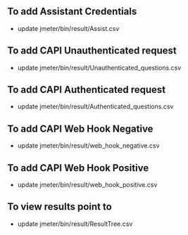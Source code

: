 ## To add Assistant Credentials

- update jmeter/bin/result/Assist.csv

## To add CAPI Unauthenticated request

- update jmeter/bin/result/Unauthenticated_questions.csv

## To add CAPI Authenticated request

- update jmeter/bin/result/Authenticated_questions.csv

## To add CAPI Web Hook Negative

- update jmeter/bin/result/web_hook_negative.csv

## To add CAPI Web Hook Positive

- update jmeter/bin/result/web_hook_positive.csv

## To view results point to

- update jmeter/bin/result/ResultTree.csv
